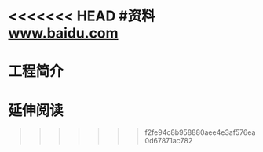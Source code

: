 <<<<<<< HEAD
#资料
www.baidu.com
=======
# 工程简介

# 延伸阅读

>>>>>>> f2fe94c8b958880aee4e3af576ea0d67871ac782
